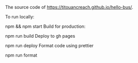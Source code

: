 
The source code of https://titouancreach.github.io/hello-bus/.

To run locally:

npm && npm start
Build for production:

npm run build
Deploy to gh pages

npm run deploy
Format code using prettier

npm run format
